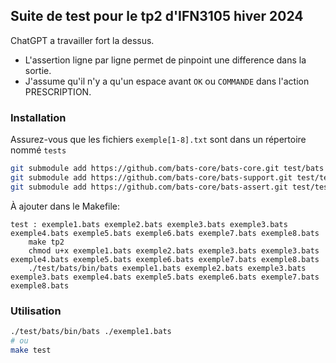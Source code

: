 ## Suite de test pour le tp2 d'IFN3105 hiver 2024
ChatGPT a travailler fort la dessus. 
- L'assertion ligne par ligne permet de pinpoint une difference dans la sortie.
- J'assume qu'il n'y a qu'un espace avant `OK` ou `COMMANDE` dans l'action PRESCRIPTION.
### Installation
Assurez-vous que les fichiers `exemple[1-8].txt` sont dans un répertoire nommé `tests`
```bash
git submodule add https://github.com/bats-core/bats-core.git test/bats
git submodule add https://github.com/bats-core/bats-support.git test/test_helper/bats-support
git submodule add https://github.com/bats-core/bats-assert.git test/test_helper/bats-assert
```
À ajouter dans le Makefile:
```make
test : exemple1.bats exemple2.bats exemple3.bats exemple3.bats exemple4.bats exemple5.bats exemple6.bats exemple7.bats exemple8.bats
	make tp2
	chmod u+x exemple1.bats exemple2.bats exemple3.bats exemple3.bats exemple4.bats exemple5.bats exemple6.bats exemple7.bats exemple8.bats
	./test/bats/bin/bats exemple1.bats exemple2.bats exemple3.bats exemple3.bats exemple4.bats exemple5.bats exemple6.bats exemple7.bats exemple8.bats
```

### Utilisation
```bash
./test/bats/bin/bats ./exemple1.bats
# ou
make test
```